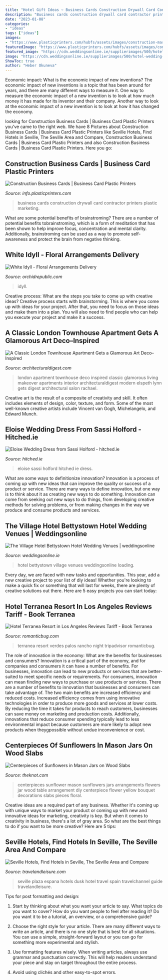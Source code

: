 ```yaml
---
title: "Hotel Gift Ideas ~ Business Cards Construction Drywall Card Contractor Printers Plastic Marketing"
description: "Business cards construction drywall card contractor printers plastic marketing"
date: "2023-01-08"
categories:
- "ideas"
tags: ["ideas"]
images:
- "https://www.plasticprinters.com/hubfs/assets/images/construction-marketing/metallic-bronze-drywall-business-cards-reuter.jpg"
featuredImage: "https://www.plasticprinters.com/hubfs/assets/images/construction-marketing/metallic-bronze-drywall-business-cards-reuter.jpg"
featured_image: "https://cdn.weddingsonline.ie/supplierimages/500/hotel-wedding-venues-the-village-hotel-bettystown.jpg"
image: "https://cdn.weddingsonline.ie/supplierimages/500/hotel-wedding-venues-the-village-hotel-bettystown.jpg"
ShowToc: true
author: "Heber Okuneva"
---
```



Economic impact: What is the economic impact of new inventions?
The economic impact of new inventions is a topic that has been around for years, and there are many different ways to measure it. One way to measure the economic impact of a new invention is to look at how much money it has made for its inventor and their company. Another way to look at the economic impact of a new invention is to look at how it has changed the economy.

	

		
looking for Construction Business Cards | Business Card Plastic Printers you've came to the right web. We have 8 Pictures about Construction Business Cards | Business Card Plastic Printers like Seville Hotels, Find Hotels in Seville, The Seville Area and Compare, Construction Business Cards | Business Card Plastic Printers and also Construction Business Cards | Business Card Plastic Printers. Here you go:
		
    
## Construction Business Cards | Business Card Plastic Printers

<img loading=lazy src="https://www.plasticprinters.com/hubfs/assets/images/construction-marketing/metallic-bronze-drywall-business-cards-reuter.jpg" onerror="this.onerror=null;this.src='https://tse4.mm.bing.net/th?id=OIP.esljvcN6pxnXNZE0nXmVHwHaE1&amp;pid=15.1';" alt="Construction Business Cards | Business Card Plastic Printers">

_Source: info.plasticprinters.com_

>business cards construction drywall card contractor printers plastic marketing. 

	

What are some potential benefits of brainstroming?
There are a number of potential benefits tobrainstroming, which is a form of meditation that has been shown to help improve focus, concentration and mental clarity. Additionally, brainstroming can be used as a way to promote self-awareness and protect the brain from negative thinking.

    
## White Idyll - Floral Arrangements Delivery

<img loading=lazy src="https://cdn.shopify.com/s/files/1/1034/3311/products/White-Idyll-flower-arrangement_575x.jpg?v=1539628879" onerror="this.onerror=null;this.src='https://tse4.mm.bing.net/th?id=OIP.uV9_5f16CcHNqtiUvpQTGgHaLG&amp;pid=15.1';" alt="White Idyll - Floral Arrangements Delivery">

_Source: orchidrepublic.com_

>idyll. 

	

Creative process: What are the steps you take to come up with creative ideas?
Creative process starts with brainstorming. This is where you come up with ideas for your project. After that, you need to focus on those ideas and make them into a plan. You will also need to find people who can help you execute your project and make it a success.

    
## A Classic London Townhouse Apartment Gets A Glamorous Art Deco–Inspired

<img loading=lazy src="http://media.architecturaldigest.com/photos/5820fcc552e72b09473c2e8c/master/pass/Elspeth-Lynn-London-townhouse-apartment_03.jpg" onerror="this.onerror=null;this.src='https://tse1.mm.bing.net/th?id=OIP.KfZrjpfb2vsGbOtY4J4wgAHaFj&amp;pid=15.1';" alt="A Classic London Townhouse Apartment Gets a Glamorous Art Deco–Inspired">

_Source: architecturaldigest.com_

>london apartment townhouse deco inspired classic glamorous living makeover apartments interior architecturaldigest modern elspeth lynn gets digest architectural salon rachael. 

	

Creative art is the result of a composite of creativity and skill. It often includes elements of design, color, texture, and form. Some of the most well-known creative artists include Vincent van Gogh, Michelangelo, and Edward Munch.

    
## Eloise Wedding Dress From Sassi Holford - Hitched.ie

<img loading=lazy src="https://cdn0.hitched.ie/cat/wedding-dresses/sassi-holford/eloise--mfvo19383.jpg" onerror="this.onerror=null;this.src='https://tse2.mm.bing.net/th?id=OIP.PxRfcCuJjViVLf7Z9FiEDgHaKk&amp;pid=15.1';" alt="Eloise Wedding Dress from Sassi Holford - hitched.ie">

_Source: hitched.ie_

>eloise sassi holford hitched ie dress. 

	

What are some ways to definitionize innovation?
Innovation is a process of coming up with new ideas that can improve the quality or success of a product or service. There are many ways to define innovation, but one way is to think about it as creating new ways to do something. Innovation can come from seeking out new ways to do things, from developing creative methods for solving problems, or from making changes in the way we produce and consume products and services.

    
## The Village Hotel Bettystown Hotel Wedding Venues | Weddingsonline

<img loading=lazy src="https://cdn.weddingsonline.ie/supplierimages/500/hotel-wedding-venues-the-village-hotel-bettystown.jpg" onerror="this.onerror=null;this.src='https://tse2.mm.bing.net/th?id=OIP.XaxVIFFjIHhQTR9EH1gfNgAAAA&amp;pid=15.1';" alt="The Village Hotel Bettystown Hotel Wedding Venues | weddingsonline">

_Source: weddingsonline.ie_

>hotel bettystown village venues weddingsonline loading. 

	

Every day, we are faced with new tasks and opportunities. This year, add a new creative project to your list of diy ideas! Whether you're looking to make a quick fix or something that will last for weeks, there are plenty of creative solutions out there. Here are 5 easy projects you can start today: 

    
## Hotel Terranea Resort In Los Angeles Reviews Tariff - Book Terranea

<img loading=lazy src="http://www.romanticbug.com/wp-content/uploads/2015/04/Terranea-Resort.jpg" onerror="this.onerror=null;this.src='https://tse3.mm.bing.net/th?id=OIP.2ID4rghwdyZqoUJbdCFBVwHaDh&amp;pid=15.1';" alt="Hotel Terranea Resort in Los Angeles Reviews Tariff - Book Terranea">

_Source: romanticbug.com_

>terranea resort verdes palos rancho night tripadvisor romanticbug. 

	

The role of innovation in the economy: What are the benefits for businesses and consumers?
Innovation is a critical part of the economy, and for companies and consumers it can have a number of benefits. For businesses, innovation can lead to new products or services that are better-suited to meet specific needs or requirements. For consumers, innovation can mean finding new ways to purchase or use products or services.
There are a number of benefits to innovation that businesses and consumers can take advantage of. The two main benefits are increased efficiency and reduced costs. Increased efficiency comes from using innovative technologies in order to produce more goods and services at lower costs. By reducing the time it takes for products to reach customers, businesses can save money on marketing and production costs. Additionally, innovations that reduce consumer spending typically lead to less environmental impact because customers are more likely to adopt new products when theygpossible without undue inconvenience or cost.

    
## Centerpieces Of Sunflowers In Mason Jars On Wood Slabs

<img loading=lazy src="https://apis.xogrp.com/media-api/images/796c2f18-3891-11e4-843f-22000aa61a3e" onerror="this.onerror=null;this.src='https://tse1.mm.bing.net/th?id=OIP.2oJMKRPaVK7iDYLx0Bez5AHaLG&amp;pid=15.1';" alt="Centerpieces of Sunflowers in Mason Jars on Wood Slabs">

_Source: theknot.com_

>centerpieces sunflower mason sunflowers jars arrangements flowers jar wood table arrangement diy centerpiece flower yellow bouquet decorations slabs pieces floral. 

	

Creative ideas are a required part of any business. Whether it's coming up with unique ways to market your product or coming up with new and innovative ideas for marketing, creativity is key. But when it comes to creativity in business, there's a lot of gray area. So what are the best things to do if you want to be more creative? Here are 5 tips: 

    
## Seville Hotels, Find Hotels In Seville, The Seville Area And Compare

<img loading=lazy src="https://cdn-image.travelandleisure.com/sites/default/files/1491878648/HEADER-Facebook-Seville-sv0417.jpg" onerror="this.onerror=null;this.src='https://tse3.mm.bing.net/th?id=OIP.YU1nLfDT0BKosA-RyAD-2AHaEo&amp;pid=15.1';" alt="Seville Hotels, Find Hotels in Seville, The Seville Area and Compare">

_Source: travelandleisure.com_

>seville plaza espana hotels dusk hotel travel spain travelchannel guide travelandleisure. 

	

Tips for post formatting and design:
1. Start by thinking about what you want your article to say. What topics do you want to cover? How do you want people to feel after reading it? Do you want it to be a tutorial, an overview, or a comprehensive guide?
2. Choose the right style for your article. There are many different ways to write an article, and there is no one style that is best for all situations. You can use a simple, straight-forward layout or you can go for something more experimental and stylish.

3. Use formatting features wisely. When writing articles, always use grammar and punctuation correctly. This will help readers understand your piece and stay on target throughout the entire process.

4. Avoid using clichés and other easy-to-spot errors.


